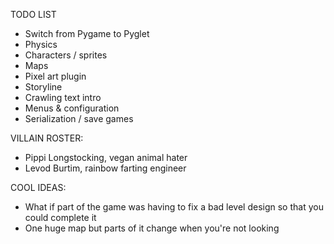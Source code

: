 TODO LIST

* Switch from Pygame to Pyglet
* Physics
* Characters / sprites
* Maps
* Pixel art plugin
* Storyline
* Crawling text intro
* Menus & configuration
* Serialization / save games

VILLAIN ROSTER:
* Pippi Longstocking, vegan animal hater
* Levod Burtim, rainbow farting engineer

COOL IDEAS:
* What if part of the game was having to fix a bad level design so that you could complete it
* One huge map but parts of it change when you're not looking
